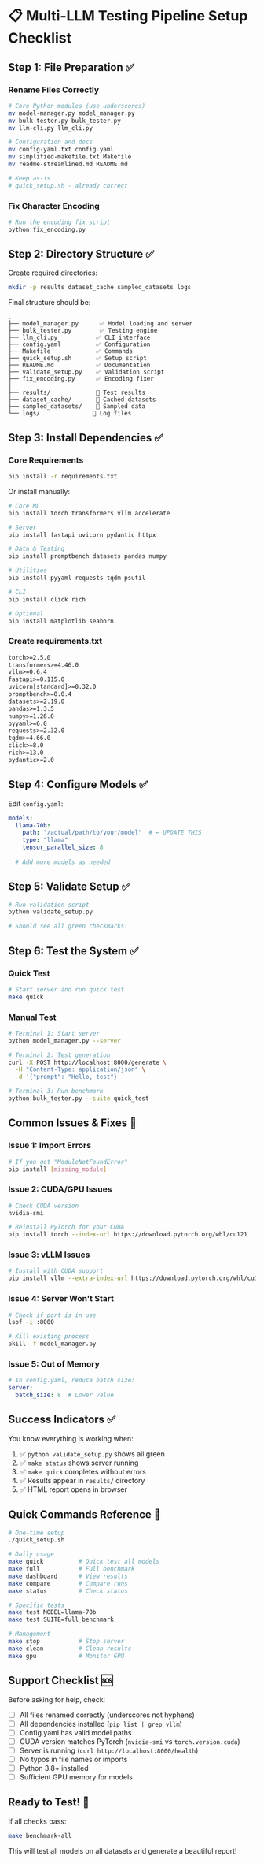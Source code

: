 # 📋 Multi-LLM Testing Pipeline Setup Checklist

## Step 1: File Preparation ✅

### Rename Files Correctly
```bash
# Core Python modules (use underscores)
mv model-manager.py model_manager.py
mv bulk-tester.py bulk_tester.py  
mv llm-cli.py llm_cli.py

# Configuration and docs
mv config-yaml.txt config.yaml
mv simplified-makefile.txt Makefile
mv readme-streamlined.md README.md

# Keep as-is
# quick_setup.sh - already correct
```

### Fix Character Encoding
```bash
# Run the encoding fix script
python fix_encoding.py
```

## Step 2: Directory Structure ✅

Create required directories:
```bash
mkdir -p results dataset_cache sampled_datasets logs
```

Final structure should be:
```
.
├── model_manager.py      ✅ Model loading and server
├── bulk_tester.py        ✅ Testing engine
├── llm_cli.py           ✅ CLI interface
├── config.yaml          ✅ Configuration
├── Makefile             ✅ Commands
├── quick_setup.sh       ✅ Setup script
├── README.md            ✅ Documentation
├── validate_setup.py    ✅ Validation script
├── fix_encoding.py      ✅ Encoding fixer
│
├── results/             📁 Test results
├── dataset_cache/       📁 Cached datasets
├── sampled_datasets/    📁 Sampled data
└── logs/               📁 Log files
```

## Step 3: Install Dependencies ✅

### Core Requirements
```bash
pip install -r requirements.txt
```

Or install manually:
```bash
# Core ML
pip install torch transformers vllm accelerate

# Server
pip install fastapi uvicorn pydantic httpx

# Data & Testing  
pip install promptbench datasets pandas numpy

# Utilities
pip install pyyaml requests tqdm psutil

# CLI
pip install click rich

# Optional
pip install matplotlib seaborn
```

### Create requirements.txt
```txt
torch>=2.5.0
transformers>=4.46.0
vllm>=0.6.4
fastapi>=0.115.0
uvicorn[standard]>=0.32.0
promptbench>=0.0.4
datasets>=2.19.0
pandas>=1.3.5
numpy>=1.26.0
pyyaml>=6.0
requests>=2.32.0
tqdm>=4.66.0
click>=8.0
rich>=13.0
pydantic>=2.0
```

## Step 4: Configure Models ✅

Edit `config.yaml`:
```yaml
models:
  llama-70b:
    path: "/actual/path/to/your/model"  # ← UPDATE THIS
    type: "llama"
    tensor_parallel_size: 8
    
  # Add more models as needed
```

## Step 5: Validate Setup ✅

```bash
# Run validation script
python validate_setup.py

# Should see all green checkmarks!
```

## Step 6: Test the System ✅

### Quick Test
```bash
# Start server and run quick test
make quick
```

### Manual Test
```bash
# Terminal 1: Start server
python model_manager.py --server

# Terminal 2: Test generation
curl -X POST http://localhost:8000/generate \
  -H "Content-Type: application/json" \
  -d '{"prompt": "Hello, test"}'

# Terminal 3: Run benchmark
python bulk_tester.py --suite quick_test
```

## Common Issues & Fixes 🔧

### Issue 1: Import Errors
```bash
# If you get "ModuleNotFoundError"
pip install [missing_module]
```

### Issue 2: CUDA/GPU Issues
```bash
# Check CUDA version
nvidia-smi

# Reinstall PyTorch for your CUDA
pip install torch --index-url https://download.pytorch.org/whl/cu121
```

### Issue 3: vLLM Issues
```bash
# Install with CUDA support
pip install vllm --extra-index-url https://download.pytorch.org/whl/cu121
```

### Issue 4: Server Won't Start
```bash
# Check if port is in use
lsof -i :8000

# Kill existing process
pkill -f model_manager.py
```

### Issue 5: Out of Memory
```yaml
# In config.yaml, reduce batch size:
server:
  batch_size: 8  # Lower value
```

## Success Indicators ✅

You know everything is working when:

1. ✅ `python validate_setup.py` shows all green
2. ✅ `make status` shows server running
3. ✅ `make quick` completes without errors
4. ✅ Results appear in `results/` directory
5. ✅ HTML report opens in browser

## Quick Commands Reference 📝

```bash
# One-time setup
./quick_setup.sh

# Daily usage
make quick          # Quick test all models
make full           # Full benchmark
make dashboard      # View results
make compare        # Compare runs
make status         # Check status

# Specific tests
make test MODEL=llama-70b
make test SUITE=full_benchmark

# Management
make stop           # Stop server
make clean          # Clean results
make gpu            # Monitor GPU
```

## Support Checklist 🆘

Before asking for help, check:

- [ ] All files renamed correctly (underscores not hyphens)
- [ ] All dependencies installed (`pip list | grep vllm`)
- [ ] Config.yaml has valid model paths
- [ ] CUDA version matches PyTorch (`nvidia-smi` vs `torch.version.cuda`)
- [ ] Server is running (`curl http://localhost:8000/health`)
- [ ] No typos in file names or imports
- [ ] Python 3.8+ installed
- [ ] Sufficient GPU memory for models

## Ready to Test! 🎉

If all checks pass:
```bash
make benchmark-all
```

This will test all models on all datasets and generate a beautiful report!